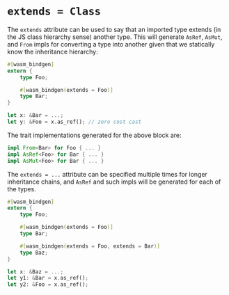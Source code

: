 # `extends = Class`

The `extends` attribute can be used to say that an imported type extends (in the
JS class hierarchy sense) another type. This will generate `AsRef`, `AsMut`, and
`From` impls for converting a type into another given that we statically know
the inheritance hierarchy:

```rust
#[wasm_bindgen]
extern {
    type Foo;

    #[wasm_bindgen(extends = Foo)]
    type Bar;
}

let x: &Bar = ...;
let y: &Foo = x.as_ref(); // zero cost cast
```

The trait implementations generated for the above block are:

```rust
impl From<Bar> for Foo { ... }
impl AsRef<Foo> for Bar { ... }
impl AsMut<Foo> for Bar { ... }
```


The `extends = ...` attribute can be specified multiple times for longer
inheritance chains, and `AsRef` and such impls will be generated for each of
the types.

```rust
#[wasm_bindgen]
extern {
    type Foo;

    #[wasm_bindgen(extends = Foo)]
    type Bar;

    #[wasm_bindgen(extends = Foo, extends = Bar)]
    type Baz;
}

let x: &Baz = ...;
let y1: &Bar = x.as_ref();
let y2: &Foo = x.as_ref();
```
